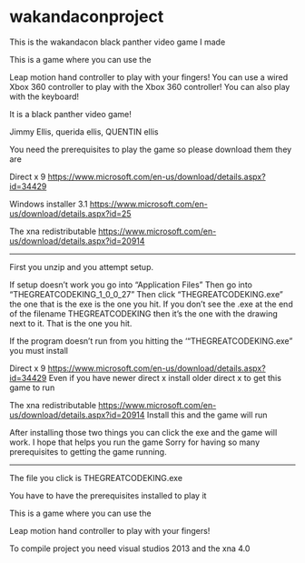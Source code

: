 # wakandaconproject

This is the wakandacon black panther video game I made

This is a game where you can use the 

Leap motion hand controller to play with your fingers!
You can use a wired Xbox 360 controller to play with the Xbox 360 controller!
You can also play with the keyboard!

It is a black panther video game!

Jimmy Ellis, querida ellis, QUENTIN ellis

You need the prerequisites to play the game so please download them they are

Direct x 9
https://www.microsoft.com/en-us/download/details.aspx?id=34429

Windows installer 3.1
https://www.microsoft.com/en-us/download/details.aspx?id=25

The xna redistributable
https://www.microsoft.com/en-us/download/details.aspx?id=20914

---

First you unzip and you attempt setup.

If setup doesn’t work you go into “Application Files”
Then go into “THEGREATCODEKING_1_0_0_27”
Then click “THEGREATCODEKING.exe” the one that is the exe is the one you hit. If you don’t see the .exe at the end of the filename THEGREATCODEKING then it’s the one with the drawing next to it. That is the one you hit.

If the program doesn’t run from you hitting the ‘“THEGREATCODEKING.exe” you must install

Direct x 9 https://www.microsoft.com/en-us/download/details.aspx?id=34429
Even if you have newer direct x install older direct x to get this game to run

The xna redistributable https://www.microsoft.com/en-us/download/details.aspx?id=20914
Install this and the game will run

After installing those two things you can click the exe and the game will work.
I hope that helps you run the game
Sorry for having so many prerequisites to getting the game running.

---
The file you click is THEGREATCODEKING.exe

You have to have the prerequisites installed to play it

This is a game where you can use the 

Leap motion hand controller to play with your fingers!





 To compile project you need visual studios 2013 and the xna 4.0
